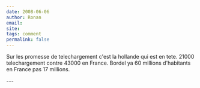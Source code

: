 ```yaml
---
date: 2008-06-06
author: Ronan
email: 
site: 
tags: comment
permalink: false
---
```


<p>
Sur les promesse de telechargement c'est la hollande qui est en tete. 21000 telechargement contre 43000 en France. Bordel ya 60 millions d'habitants en France pas 17 millions. 
</p>
---
